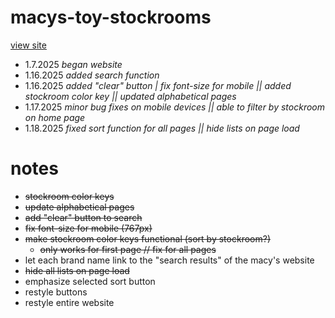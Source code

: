 # macys-toy-stockrooms
[view site](https://mariseymour.design/macys-toy-stockrooms/index.html)

- 1.7.2025 *began website*
- 1.16.2025 *added search function*
- 1.16.2025 *added "clear" button | fix font-size for mobile || added stockroom color key || updated alphabetical pages*
- 1.17.2025 *minor bug fixes on mobile devices || able to filter by stockroom on home page*
- 1.18.2025 *fixed sort function for all pages || hide lists on page load*


# notes

- ~~stockroom color keys~~
- ~~update alphabetical pages~~
- ~~add "clear" button to search~~
- ~~fix font-size for mobile (767px)~~
- ~~make stockroom color keys functional (sort by stockroom?)~~
    - ~~only works for first page // fix for all pages~~
- let each brand name link to the "search results" of the macy's website
- ~~hide all lists on page load~~
- emphasize selected sort button
- restyle buttons
- restyle entire website